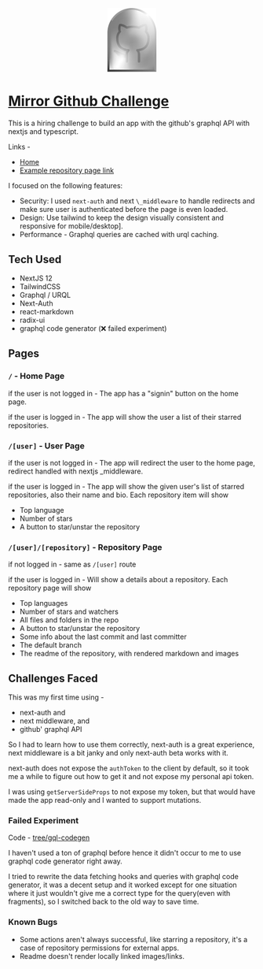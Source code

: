 <div align="center">
<img src="public/assets/images/mirror.png" alt="mirro github" width="100"/>
</div>


# [Mirror Github Challenge](https://mirror-github.vercel.app/)

This is a hiring challenge to build an app with the github's graphql API with nextjs and typescript.

Links -

- [Home](https://mirror-github.vercel.app/)
- [Example repository page link](https://mirror-github.vercel.app/jamiebuilds/tinykeys)

I focused on the following features:

- Security: I used `next-auth` and next `\_middleware` to handle redirects and make sure user is authenticated before the page is even loaded.
- Design: Use tailwind to keep the design visually consistent and responsive for mobile/desktop].
- Performance - Graphql queries are cached with urql caching.

## Tech Used

- NextJS 12
- TailwindCSS
- Graphql / URQL
- Next-Auth
- react-markdown
- radix-ui
- graphql code generator (❌ failed experiment)

## Pages

### `/` - Home Page

if the user is not logged in - The app has a "signin" button on the home page.

if the user is logged in - The app will show the user a list of their starred repositories.

### `/[user]` - User Page

if the user is not logged in - The app will redirect the user to the home page, redirect handled with nextjs \_middleware.

if the user is logged in - The app will show the given user's list of starred repositories, also their name and bio.
Each repository item will show

- Top language
- Number of stars
- A button to star/unstar the repository

### `/[user]/[repository]` - Repository Page

if not logged in - same as `/[user]` route

if the user is logged in - Will show a details about a repository.
Each repository page will show

- Top languages
- Number of stars and watchers
- All files and folders in the repo
- A button to star/unstar the repository
- Some info about the last commit and last committer
- The default branch
- The readme of the repository, with rendered markdown and images

## Challenges Faced

This was my first time using -

- next-auth and
- next middleware, and
- github' graphql API

So I had to learn how to use them correctly, next-auth is a great experience, next middleware is a bit janky and only next-auth beta works with it.

next-auth does not expose the `authToken` to the client by default, so it took me a while to figure out how to get it and not expose my personal api token.

I was using `getServerSideProps` to not expose my token, but that would have made the app read-only and I wanted to support mutations.

### Failed Experiment

Code - [tree/gql-codegen](https://github.com/heyitsarpit/mirror.github/tree/gql-codegen)

I haven't used a ton of graphql before hence it didn't occur to me to use graphql code generator right away.

I tried to rewrite the data fetching hooks and queries with graphql code generator, it was a decent setup and it worked except for one situation where it just wouldn't give me a correct type for the query(even with fragments), so I switched back to the old way to save time.

### Known Bugs

- Some actions aren't always successful, like starring a repository, it's a case of repository permissions for external apps.
- Readme doesn't render locally linked images/links.
